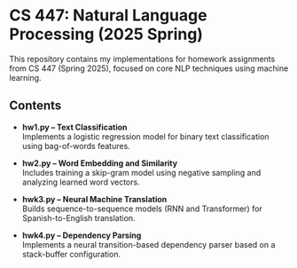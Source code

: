 # CS 447: Natural Language Processing (2025 Spring)

This repository contains my implementations for homework assignments from CS 447 (Spring 2025), focused on core NLP techniques using machine learning.

## Contents

- **hw1.py – Text Classification**  
  Implements a logistic regression model for binary text classification using bag-of-words features.

- **hw2.py – Word Embedding and Similarity**  
  Includes training a skip-gram model using negative sampling and analyzing learned word vectors.

- **hwk3.py – Neural Machine Translation**  
  Builds sequence-to-sequence models (RNN and Transformer) for Spanish-to-English translation.

- **hwk4.py – Dependency Parsing**  
  Implements a neural transition-based dependency parser based on a stack-buffer configuration.
